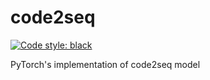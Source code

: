 # code2seq

[![Code style: black](https://img.shields.io/badge/code%20style-black-000000.svg)](https://github.com/psf/black)


PyTorch's implementation of code2seq model

